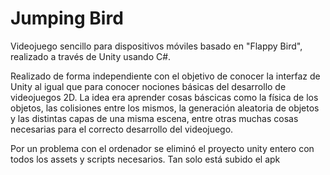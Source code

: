 # Jumping Bird
Videojuego sencillo para dispositivos móviles basado en "Flappy Bird", realizado a través de Unity usando C#.

Realizado de forma independiente con el objetivo de conocer la interfaz de Unity al igual que para conocer nociones básicas del desarrollo de videojuegos 2D. La idea era aprender cosas báscicas como la física de los objetos, las colisiones entre los mismos, la generación aleatoria de objetos y las distintas capas de una misma escena, entre otras muchas cosas necesarias para el correcto desarrollo del videojuego. 

Por un problema con el ordenador se eliminó el proyecto unity entero con todos los assets y scripts necesarios. Tan solo está subido el apk
